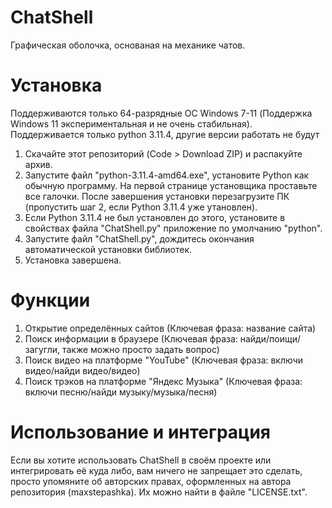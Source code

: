 # ChatShell
Графическая оболочка, основаная на механике чатов.
# Установка
Поддерживаются только 64-разрядные ОС Windows 7-11 (Поддержка Windows 11 экспериментальная и не очень стабильная). Поддерживается только python 3.11.4, другие версии работать не будут

1) Скачайте этот репозиторий (Code > Download ZIP) и распакуйте архив.
2) Запустите файл "python-3.11.4-amd64.exe", установите Python как обычную программу. На первой странице установщика проставьте все галочки. После завершения установки перезагрузите ПК (пропустить шаг 2, если Python 3.11.4 уже утановлен).
3) Если Python 3.11.4 не был установлен до этого, установите в свойствах файла "ChatShell.py" приложение по умолчанию "python".
4) Запустите файл "ChatShell.py", дождитесь окончания автоматической установки библиотек.
5) Установка завершена.
# Функции
1) Открытие определённых сайтов (Ключевая фраза: название сайта)
2) Поиск информации в браузере (Ключевая фраза: найди/поищи/загугли, также можно просто задать вопрос)
3) Поиск видео на платформе "YouTube" (Ключевая фраза: включи видео/найди видео/видео)
4) Поиск трэков на платформе "Яндекс Музыка" (Ключевая фраза: включи песню/найди музыку/музыка/песня)
# Использование и интеграция
Если вы хотите использовать ChatShell в своём проекте или интегрировать её куда либо, вам ничего не запрещает это сделать, просто упомяните об авторских правах, оформленных на автора репозитория (maxstepashka). Их можно найти в файле "LICENSE.txt".